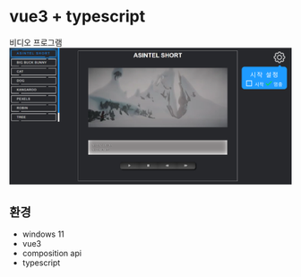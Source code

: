 # vue3 + typescript

비디오 프로그램
![Alt text](image.png)

## 환경

- windows 11
- vue3
- composition api
- typescript
